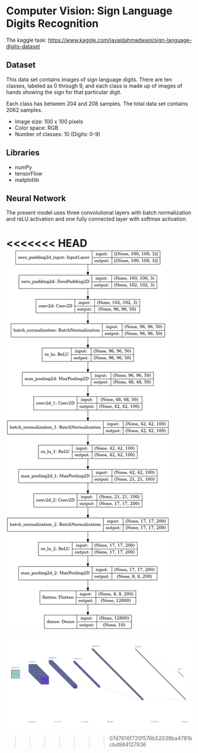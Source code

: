 # Computer Vision: Sign Language Digits Recognition

The kaggle task: https://www.kaggle.com/javaidahmadwani/sign-language-digits-dataset

## Dataset

This data set contains images of sign language digits. There are ten classes, labeled as 0 through 9, and each class is made up of images of hands showing the sign for that particular digit.

Each class has between 204 and 208 samples. The total data set contains 2062 samples.

- Image size: 100 x 100 pixels
- Color space: RGB
- Number of classes: 10 (Digits: 0-9)

## Libraries

- numPy
- tensorFlow
- matplotlib

## Neural Network

The present model uses three convolutional layers with batch normalization and reLU activation and one fully connected layer with softmax activation.

<<<<<<< HEAD
![](./img/model_plot.png)
=======

![](./img/nn.png)
>>>>>>> 07d7616f720f576b52038ba4781bcbd984127836
